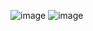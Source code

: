 ![image](https://github.com/zakaria0101echifaouy/Linux-Shell-HackerRank/assets/108145379/e4e61dbb-ae07-4b75-af1a-19501173a367)
![image](https://github.com/zakaria0101echifaouy/Linux-Shell-HackerRank/assets/108145379/28b49d62-450f-4f88-809e-2c900a85f865)

